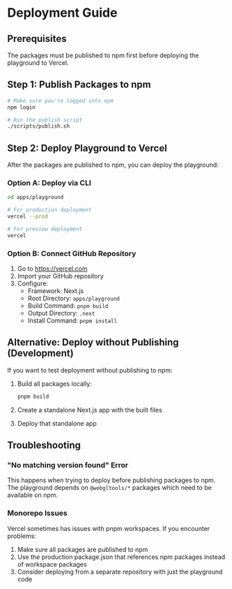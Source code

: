 # Deployment Guide

## Prerequisites

The packages must be published to npm first before deploying the playground to Vercel.

## Step 1: Publish Packages to npm

```bash
# Make sure you're logged into npm
npm login

# Run the publish script
./scripts/publish.sh
```

## Step 2: Deploy Playground to Vercel

After the packages are published to npm, you can deploy the playground:

### Option A: Deploy via CLI

```bash
cd apps/playground

# For production deployment
vercel --prod

# For preview deployment
vercel
```

### Option B: Connect GitHub Repository

1. Go to https://vercel.com
2. Import your GitHub repository
3. Configure:
   - Framework: Next.js
   - Root Directory: `apps/playground`
   - Build Command: `pnpm build`
   - Output Directory: `.next`
   - Install Command: `pnpm install`

## Alternative: Deploy without Publishing (Development)

If you want to test deployment without publishing to npm:

1. Build all packages locally:
   ```bash
   pnpm build
   ```

2. Create a standalone Next.js app with the built files
3. Deploy that standalone app

## Troubleshooting

### "No matching version found" Error

This happens when trying to deploy before publishing packages to npm. The playground depends on `@webgltools/*` packages which need to be available on npm.

### Monorepo Issues

Vercel sometimes has issues with pnpm workspaces. If you encounter problems:

1. Make sure all packages are published to npm
2. Use the production package.json that references npm packages instead of workspace packages
3. Consider deploying from a separate repository with just the playground code
